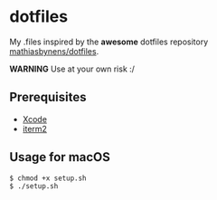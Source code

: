 # dotfiles

My .files inspired by the **awesome** dotfiles repository [mathiasbynens/dotfiles](https://github.com/mathiasbynens/dotfiles).

**WARNING** Use at your own risk :/

## Prerequisites

- [Xcode](https://developer.apple.com/xcode/)
- [iterm2](https://www.iterm2.com/)

## Usage for macOS

```bash
$ chmod +x setup.sh
$ ./setup.sh
```
